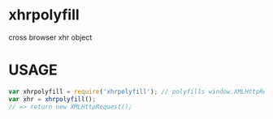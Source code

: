 # xhrpolyfill
cross browser xhr object

# USAGE
```js
var xhrpolyfill = require('xhrpolyfill'); // polyfills window.XMLHttpRequest
var xhr = xhrpolyfill();
// => return new XMLHttpRequest();
```
